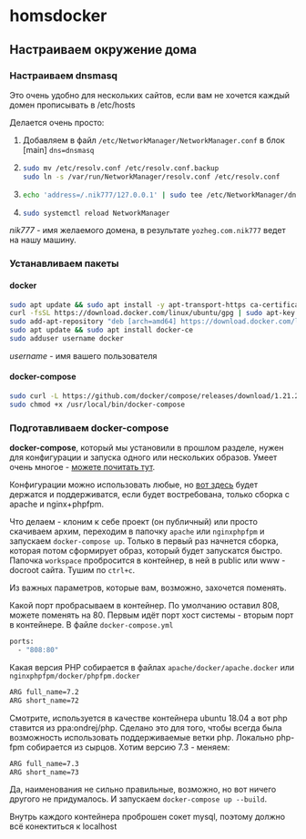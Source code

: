 # homsdocker
## Настраиваем окружение дома
### Настраиваем dnsmasq
Это очень удобно для нескольких сайтов, если вам не хочется каждый домен прописывать в /etc/hosts

Делается очень просто:
1. Добавляем в файл `/etc/NetworkManager/NetworkManager.conf` в блок [main] `dns=dnsmasq`
1. ```bash
   sudo mv /etc/resolv.conf /etc/resolv.conf.backup
   sudo ln -s /var/run/NetworkManager/resolv.conf /etc/resolv.conf
   ```
1.  ```bash
    echo 'address=/.nik777/127.0.0.1' | sudo tee /etc/NetworkManager/dnsmasq.d/nik777-wildcard.conf`
    ```
1. ```bash
   sudo systemctl reload NetworkManager
   ```

*nik777* - имя желаемого домена, в результате `yozheg.com.nik777` ведет на нашу машину.

### Устанавливаем пакеты

#### docker

```bash
sudo apt update && sudo apt install -y apt-transport-https ca-certificates curl software-properties-common
curl -fsSL https://download.docker.com/linux/ubuntu/gpg | sudo apt-key add -
sudo add-apt-repository "deb [arch=amd64] https://download.docker.com/linux/ubuntu bionic stable"
sudo apt update && sudo apt install docker-ce
sudo adduser username docker
```
*username* - имя вашего пользователя

#### docker-compose

```bash
sudo curl -L https://github.com/docker/compose/releases/download/1.21.2/docker-compose-`uname -s`-`uname -m` -o /usr/local/bin/docker-compose
sudo chmod +x /usr/local/bin/docker-compose
```
### Подготавливаем docker-compose
**docker-compose**, который мы установили в прошлом разделе, нужен для конфигурации и запуска одного или нескольких образов. Умеет очень многое - [можете почитать тут](https://docs.docker.com/compose/).

Конфигурации можно использовать любые, но [вот здесь](https://gitlab.techart.ru/skryabin/dockerhome) будет держатся и поддерживатся, если будет востребована, только сборка с apache и nginx+phpfpm.

Что делаем - клоним к себе проект (он публичный) или просто скачиваем архим, переходим в папочку `apache` или `nginxphpfpm` и запускаем `docker-compose up`. Только в первый раз начнется сборка, которая потом сформирует образ, который будет запускатся быстро. Папочка `workspace` пробросится в контейнер, в ней в public или www - docroot сайта.
Тушим по `ctrl+c`.

Из важных параметров, которые вам, возможно, захочется поменять.

Какой порт пробрасываем в контейнер. По умолчанию оставил 808, можете поменять на 80. Первым идёт порт хост системы - вторым порт в контейнере. В файле `docker-compose.yml`
```bash
ports:
  - "808:80"
```

Какая версия PHP собирается в файлах `apache/docker/apache.docker` или `nginxphpfpm/docker/phpfpm.docker`
```bash
ARG full_name=7.2
ARG short_name=72
```

Смотрите, используется в качестве контейнера ubuntu 18.04 а вот php ставится из ppa:ondrej/php. Сделано это для того, чтобы всегда была возможность использовать поддерживаемые ветки php. Локально php-fpm собирается из сырцов. Хотим версию 7.3 - меняем:
```bash
ARG full_name=7.3
ARG short_name=73
```

Да, наименования не сильно правильные, возможно, но вот ничего другого не придумалось. И запускаем `docker-compose up --build`.

Внутрь каждого контейнера проброшен сокет mysql, поэтому должно всё конектиться к localhost
